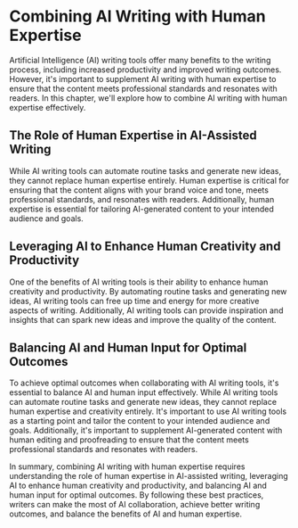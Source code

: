 Combining AI Writing with Human Expertise
==================================================

Artificial Intelligence (AI) writing tools offer many benefits to the writing process, including increased productivity and improved writing outcomes. However, it's important to supplement AI writing with human expertise to ensure that the content meets professional standards and resonates with readers. In this chapter, we'll explore how to combine AI writing with human expertise effectively.

The Role of Human Expertise in AI-Assisted Writing
--------------------------------------------------

While AI writing tools can automate routine tasks and generate new ideas, they cannot replace human expertise entirely. Human expertise is critical for ensuring that the content aligns with your brand voice and tone, meets professional standards, and resonates with readers. Additionally, human expertise is essential for tailoring AI-generated content to your intended audience and goals.

Leveraging AI to Enhance Human Creativity and Productivity
----------------------------------------------------------

One of the benefits of AI writing tools is their ability to enhance human creativity and productivity. By automating routine tasks and generating new ideas, AI writing tools can free up time and energy for more creative aspects of writing. Additionally, AI writing tools can provide inspiration and insights that can spark new ideas and improve the quality of the content.

Balancing AI and Human Input for Optimal Outcomes
-------------------------------------------------

To achieve optimal outcomes when collaborating with AI writing tools, it's essential to balance AI and human input effectively. While AI writing tools can automate routine tasks and generate new ideas, they cannot replace human expertise and creativity entirely. It's important to use AI writing tools as a starting point and tailor the content to your intended audience and goals. Additionally, it's important to supplement AI-generated content with human editing and proofreading to ensure that the content meets professional standards and resonates with readers.

In summary, combining AI writing with human expertise requires understanding the role of human expertise in AI-assisted writing, leveraging AI to enhance human creativity and productivity, and balancing AI and human input for optimal outcomes. By following these best practices, writers can make the most of AI collaboration, achieve better writing outcomes, and balance the benefits of AI and human expertise.
